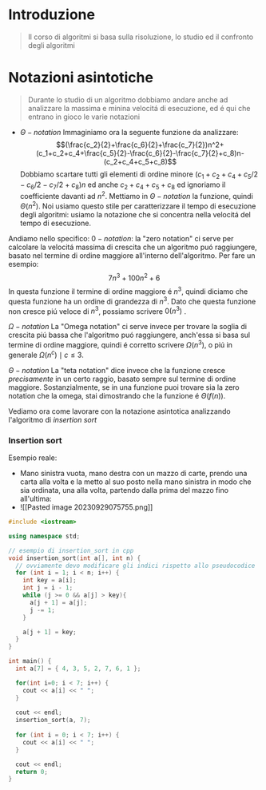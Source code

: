 # Introduzione
> Il corso di algoritmi si basa sulla risoluzione, lo studio ed il confronto degli algoritmi

# Notazioni asintotiche
> Durante lo studio di un algoritmo dobbiamo andare anche ad analizzare la massima e minina velocitá di esecuzione, ed é qui che entrano in gioco le varie notazioni
> 

- $\Theta-notation$ 
Immaginiamo ora la seguente funzione da analizzare:
$$(\frac{c_2}{2}+\frac{c_6}{2}+\frac{c_7}{2})n^2+(c_1+c_2+c_4+\frac{c_5}{2}-\frac{c_6}{2}-\frac{c_7}{2}+c_8)n-(c_2+c_4+c_5+c_8)$$
Dobbiamo scartare tutti gli elementi di ordine minore $(c_1 + c_2 + c_4 + c_5/2 - c_6/2 - c_7/2 + c_8)n$
ed anche $c_2 + c_4 +c_5 +c_8$ ed ignoriamo il coefficiente davanti ad $n^2$.
Mettiamo in $\Theta-notation$ la funzione, quindi $\Theta(n^2)$. Noi usiamo questo stile per caratterizzare il tempo di esecuzione degli algoritmi: usiamo la notazione che si concentra nella velocitá del tempo di esecuzione.

Andiamo nello specifico:
$0-notation$: la "zero notation" ci serve per calcolare la velocitá massima di crescita che un algoritmo puó raggiungere, basato nel termine di ordine maggiore all'interno dell'algoritmo.
Per fare un esempio:
$$7n^3 + 100n^2 + 6$$
In questa funzione il termine di ordine maggiore é $n^3$, quindi diciamo che questa funzione ha un ordine di grandezza di $n^3$. Dato che questa funzione non cresce piú veloce di $n^3$, possiamo scrivere $0(n^3)$ .

$\Omega-notation$ La "Omega notation" ci serve invece per trovare la soglia di crescita piú bassa che l'algoritmo puó raggiungere, anch'essa si basa sul termine di ordine maggiore, quindi é corretto scrivere $\Omega(n^3)$, o piú in generale $\Omega(n^c) \mid c \leq 3$.

$\Theta-notation$ La "teta notation" dice invece che la funzione cresce *precisamente* in un certo raggio, basato sempre sul termine di ordine maggiore. Sostanzialmente, se in una funzione puoi trovare sia la zero notation che la omega, stai dimostrando che la funzione é $\Theta(f(n))$.

Vediamo ora come lavorare con la notazione asintotica analizzando l'algoritmo di *insertion sort*

### Insertion sort
Esempio reale:
- Mano sinistra vuota, mano destra con un mazzo di carte, prendo una carta alla volta e la metto al suo posto nella mano sinistra in modo che sia ordinata, una alla volta, partendo dalla prima del mazzo fino all'ultima:
- ![[Pasted image 20230929075755.png]]

```cpp
#include <iostream>

using namespace std;

// esempio di insertion_sort in cpp
void insertion_sort(int a[], int n) {
  // ovviamente devo modificare gli indici rispetto allo pseudocodice
  for (int i = 1; i < n; i++) { 
	int key = a[i];
    int j = i - 1;
    while (j >= 0 && a[j] > key){ 
      a[j + 1] = a[j]; 
      j -= 1;
    }

    a[j + 1] = key;
  }
}

int main() {
  int a[7] = { 4, 3, 5, 2, 7, 6, 1 };

  for(int i=0; i < 7; i++) {
    cout << a[i] << " ";
  }
  
  cout << endl;
  insertion_sort(a, 7);
  
  for (int i = 0; i < 7; i++) {
    cout << a[i] << " ";
  }

  cout << endl;
  return 0;
}
```


